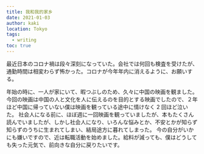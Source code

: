 ```yaml
---
title: 我和我的家乡
date: 2021-01-03
author: kaki
location: Tokyo
tags:
  - writing
toc: true
---
```


最近日本のコロナ禍は段々深刻になっていた。会社では何回も検査を受けたが、通勤時間は相変わらず怖かった。コロナが今年年内に消えるように、お願いする。

年始の時に、一人が家にいて、暇つぶしのため、久々に中国の映画を観ました。今回の映画は中国の人と文化を人に伝えるのを目的とする映画でしたので、２年ほど中国に帰っていない僕は映画を観っている途中に情けなく 2 回ほど泣いた。
社会人になる前に、ほぼ週に一回映画を観っていましたが、本もたくさん読んでいましたが、しかし社会人になり、いろんな悩みとか、不安とかが知らず知らずのうちに生まれてしまい、結局途方に暮れてしまった。
今の自分がいかにも嫌いですので、近は転職活動を始めました。給料が減っても、僕はどうしても失った元気で、前向きな自分に戻りたいです。

